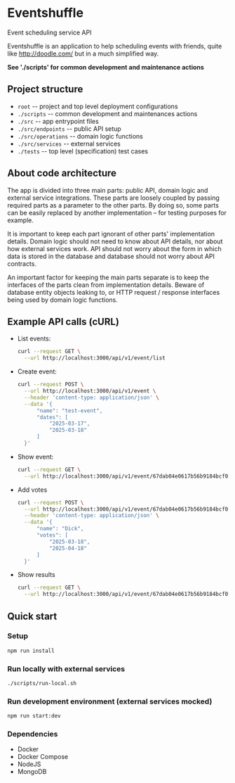 # Eventshuffle
Event scheduling service API

Eventshuffle is an application to help scheduling events with friends, quite like http://doodle.com/ but in a much simplified way.

__See './scripts' for common development and maintenance actions__


## Project structure
- `root`              -- project and top level deployment configurations
- `./scripts`         -- common development and maintenances actions
- `./src`             -- app entrypoint files
- `./src/endpoints`   -- public API setup
- `./src/operations`  -- domain logic functions
- `./src/services`    -- external services
- `./tests`           -- top level (specification) test cases


## About code architecture
The app is divided into three main parts: public API, domain logic
and external service integrations. These parts are loosely coupled
by passing required parts as a parameter to the other parts. By
doing so, some parts can be easily replaced by another
implementation – for testing purposes for example.

It is important to keep each part ignorant of other parts'
implementation details. Domain logic should not need to know about
API details, nor about how external services work. API should not
worry about the form in which data is stored in the database and
database should not worry about API contracts.

An important factor for keeping the main parts separate is to keep
the interfaces of the parts clean from implementation details.
Beware of database entity objects leaking to, or HTTP request /
response interfaces being used by domain logic functions.

## Example API calls (cURL)
- List events:
  ```bash
  curl --request GET \
    --url http://localhost:3000/api/v1/event/list
  ```
- Create event:
  ```bash
  curl --request POST \
    --url http://localhost:3000/api/v1/event \
    --header 'content-type: application/json' \
    --data '{
    	"name": "test-event",
    	"dates": [
    		"2025-03-17",
    		"2025-03-18"
    	]
    }'
  ```
- Show event:
  ```bash
  curl --request GET \
    --url http://localhost:3000/api/v1/event/67dab04e0617b56b9184bcf0
  ```
- Add votes
  ```bash
  curl --request POST \
    --url http://localhost:3000/api/v1/event/67dab04e0617b56b9184bcf0/vote \
    --header 'content-type: application/json' \
    --data '{
    	"name": "Dick",
    	"votes": [
    		"2025-03-18",
    		"2025-04-18"
    	]
    }'
  ```
- Show results
  ```bash
  curl --request GET \
    --url http://localhost:3000/api/v1/event/67dab04e0617b56b9184bcf0/results
  ```


## Quick start

### Setup
```bash
npm run install
```

### Run locally with external services
```bash
./scripts/run-local.sh
```

### Run development environment (external services mocked)
```bash
npm run start:dev
```

### Dependencies
- Docker
- Docker Compose
- NodeJS
- MongoDB
